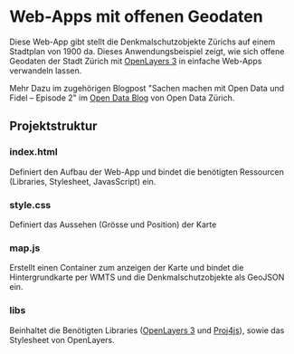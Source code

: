 # Web-Apps mit offenen Geodaten

Diese Web-App gibt stellt die Denkmalschutzobjekte Zürichs auf einem Stadtplan von 1900 da. Dieses Anwendungsbeispiel zeigt, wie sich offene Geodaten der Stadt Zürich mit [OpenLayers 3](http://openlayers.org/) in einfache Web-Apps verwandeln lassen. 

Mehr Dazu im zugehörigen Blogpost "Sachen machen mit Open Data und Fidel – Episode 2" im [Open Data Blog](https://www.stadt-zuerich.ch/portal/de/index/ogd/blog.html) von Open Data Zürich.

## Projektstruktur
### index.html
Definiert den Aufbau der Web-App und bindet die benötigten Ressourcen (Libraries, Stylesheet, JavasScript) ein.
### style.css
Definiert das Aussehen (Grösse und Position) der Karte
### map.js
Erstellt einen Container zum anzeigen der Karte und bindet die Hintergrundkarte per WMTS und die Denkmalschutzobjekte als GeoJSON ein.
### libs
Beinhaltet die Benötigten Libraries ([OpenLayers 3](http://openlayers.org/) und [Proj4js](http://proj4js.org/)), sowie das Stylesheet von OpenLayers.
